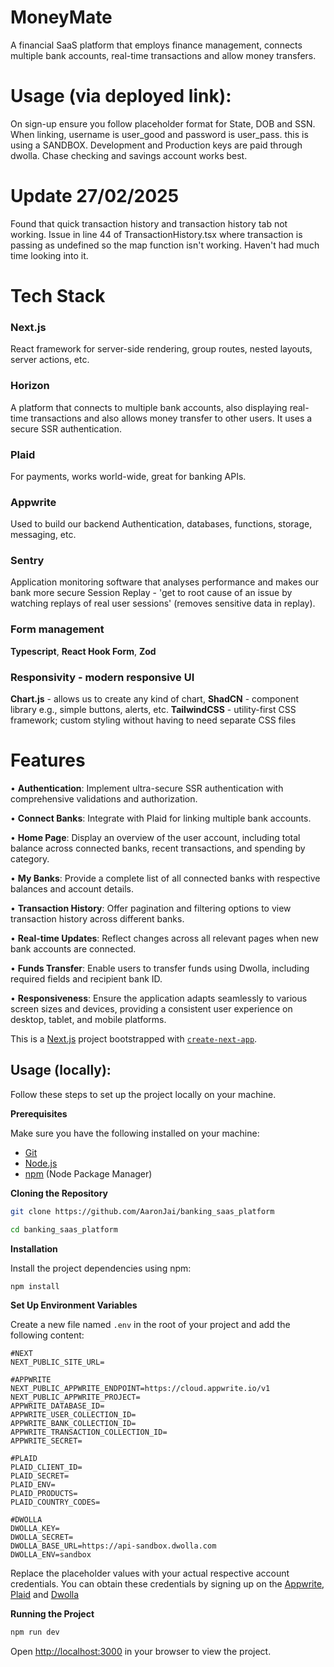 # MoneyMate
A financial SaaS platform that employs finance management, connects multiple bank accounts, real-time transactions and allow money transfers.

# Usage (via deployed link):
On sign-up ensure you follow placeholder format for State, DOB and SSN.
When linking, username is user_good and password is user_pass.
this is using a SANDBOX. Development and Production keys are paid through dwolla.
Chase checking and savings account works best.

# Update 27/02/2025
Found that quick transaction history and transaction history tab not working. Issue in line 44 of TransactionHistory.tsx where transaction is passing as undefined so the map function isn't working. Haven't had much time looking into it.

# Tech Stack
### Next.js
React framework for server-side rendering, group routes, nested layouts, server actions, etc.

### Horizon
A platform that connects to multiple bank accounts, also displaying real-time transactions and also allows money transfer to other users.
It uses a secure SSR authentication.

### Plaid
For payments, works world-wide, great for banking APIs.

### Appwrite
Used to build our backend
Authentication, databases, functions, storage, messaging, etc.

### Sentry
Application monitoring software that analyses performance and makes our bank more secure
Session Replay - 'get to root cause of an issue by watching replays of real user sessions' 
(removes sensitive data in replay).

### Form management
**Typescript**, **React Hook Form**, **Zod**

### Responsivity - modern responsive UI
**Chart.js** - allows us to create any kind of chart, 
**ShadCN** - component library e.g., simple buttons, alerts, etc.
**TailwindCSS** - utility-first CSS framework; custom styling without having to need separate CSS files

# Features
• **Authentication**: Implement ultra-secure SSR authentication with comprehensive validations and authorization.

• **Connect Banks**: Integrate with Plaid for linking multiple bank accounts.

• **Home Page**: Display an overview of the user account, including total balance across connected banks, recent transactions, and spending by category.

• **My Banks**: Provide a complete list of all connected banks with respective balances and account details.

• **Transaction History**: Offer pagination and filtering options to view transaction history across different banks.

• **Real-time Updates**: Reflect changes across all relevant pages when new bank accounts are connected.

• **Funds Transfer**: Enable users to transfer funds using Dwolla, including required fields and recipient bank ID.

• **Responsiveness**: Ensure the application adapts seamlessly to various screen sizes and devices, providing a consistent user experience on desktop, tablet, and mobile platforms.

This is a [Next.js](https://nextjs.org/) project bootstrapped with [`create-next-app`](https://github.com/vercel/next.js/tree/canary/packages/create-next-app).

## Usage (locally):

Follow these steps to set up the project locally on your machine.

**Prerequisites**

Make sure you have the following installed on your machine:

- [Git](https://git-scm.com/)
- [Node.js](https://nodejs.org/en)
- [npm](https://www.npmjs.com/) (Node Package Manager)

**Cloning the Repository**

```bash
git clone https://github.com/AaronJai/banking_saas_platform

cd banking_saas_platform

```

**Installation**

Install the project dependencies using npm:

```bash
npm install
```

**Set Up Environment Variables**

Create a new file named `.env` in the root of your project and add the following content:

```env
#NEXT
NEXT_PUBLIC_SITE_URL=

#APPWRITE
NEXT_PUBLIC_APPWRITE_ENDPOINT=https://cloud.appwrite.io/v1
NEXT_PUBLIC_APPWRITE_PROJECT=
APPWRITE_DATABASE_ID=
APPWRITE_USER_COLLECTION_ID=
APPWRITE_BANK_COLLECTION_ID=
APPWRITE_TRANSACTION_COLLECTION_ID=
APPWRITE_SECRET=

#PLAID
PLAID_CLIENT_ID=
PLAID_SECRET=
PLAID_ENV=
PLAID_PRODUCTS=
PLAID_COUNTRY_CODES=

#DWOLLA
DWOLLA_KEY=
DWOLLA_SECRET=
DWOLLA_BASE_URL=https://api-sandbox.dwolla.com
DWOLLA_ENV=sandbox

```

Replace the placeholder values with your actual respective account credentials. You can obtain these credentials by signing up on the [Appwrite](https://appwrite.io/?utm_source=youtube&utm_content=reactnative&ref=JSmastery), [Plaid](https://plaid.com/) and [Dwolla](https://www.dwolla.com/)

**Running the Project**

```bash
npm run dev
```

Open [http://localhost:3000](http://localhost:3000) in your browser to view the project.
